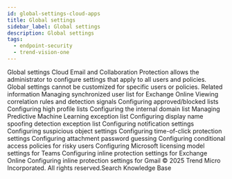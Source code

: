 ```yaml
---
id: global-settings-cloud-apps
title: Global settings
sidebar_label: Global settings
description: Global settings
tags:
  - endpoint-security
  - trend-vision-one
---
```


 Global settings Cloud Email and Collaboration Protection allows the administrator to configure settings that apply to all users and policies. Global settings cannot be customized for specific users or policies. Related information Managing synchronized user list for Exchange Online Viewing correlation rules and detection signals Configuring approved/blocked lists Configuring high profile lists Configuring the internal domain list Managing Predictive Machine Learning exception list Configuring display name spoofing detection exception list Configuring notification settings Configuring suspicious object settings Configuring time-of-click protection settings Configuring attachment password guessing Configuring conditional access policies for risky users Configuring Microsoft licensing model settings for Teams Configuring inline protection settings for Exchange Online Configuring inline protection settings for Gmail © 2025 Trend Micro Incorporated. All rights reserved.Search Knowledge Base